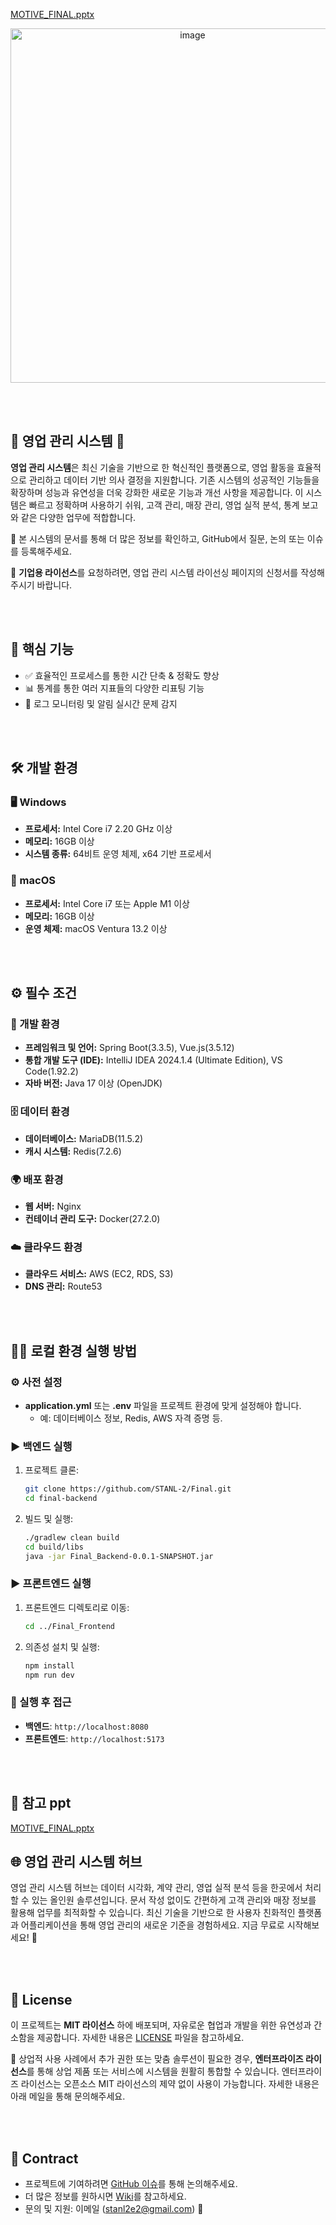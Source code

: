 [MOTIVE_FINAL.pptx](https://github.com/user-attachments/files/18190726/MOTIVE_FINAL.pptx)<div align="center">
    <img width="567" alt="image" src="https://github.com/user-attachments/assets/9ca220f4-773b-4be6-a4eb-8e0c00cab4f5">
</div>

<br><br>

## 🌟 영업 관리 시스템 🌟
**영업 관리 시스템**은 최신 기술을 기반으로 한 혁신적인 플랫폼으로, 영업 활동을 효율적으로 관리하고 데이터 기반 의사 결정을 지원합니다. 기존 시스템의 성공적인 기능들을 확장하며 성능과 유연성을 더욱 강화한 새로운 기능과 개선 사항을 제공합니다. 이 시스템은 빠르고 정확하며 사용하기 쉬워, 고객 관리, 매장 관리, 영업 실적 분석, 통계 보고와 같은 다양한 업무에 적합합니다.

📘 본 시스템의 문서를 통해 더 많은 정보를 확인하고, GitHub에서 질문, 논의 또는 이슈를 등록해주세요.

📄 **기업용 라이선스**를 요청하려면, 영업 관리 시스템 라이선싱 페이지의 신청서를 작성해주시기 바랍니다.

<br><br>

## 🚀 핵심 기능

- ✅ 효율적인 프로세스를 통한 시간 단축 & 정확도 향상
- 📊 통계를 통한 여러 지표들의 다양한 리표팅 기능
- 🔔 로그 모니터링 및 알림 실시간 문제 감지

<br><br>

## 🛠️ 개발 환경
### 🖥️ Windows
- **프로세서:** Intel Core i7 2.20 GHz 이상  
- **메모리:** 16GB 이상  
- **시스템 종류:** 64비트 운영 체제, x64 기반 프로세서  

### 🍎 macOS
- **프로세서:** Intel Core i7 또는 Apple M1 이상  
- **메모리:** 16GB 이상  
- **운영 체제:** macOS Ventura 13.2 이상

<br><br>

## ⚙️ 필수 조건
### 🔧 개발 환경
- **프레임워크 및 언어:** Spring Boot(3.3.5), Vue.js(3.5.12)  
- **통합 개발 도구 (IDE):** IntelliJ IDEA 2024.1.4 (Ultimate Edition), VS Code(1.92.2)
- **자바 버전:** Java 17 이상 (OpenJDK)
### 🗄️ 데이터 환경
- **데이터베이스:** MariaDB(11.5.2)  
- **캐시 시스템:** Redis(7.2.6)
### 🌍 배포 환경
- **웹 서버:** Nginx  
- **컨테이너 관리 도구:** Docker(27.2.0)
### ☁️ 클라우드 환경
- **클라우드 서비스:** AWS (EC2, RDS, S3)  
- **DNS 관리:** Route53

<br><br>

## 🧑‍💻 로컬 환경 실행 방법
### ⚙️ 사전 설정
- **application.yml** 또는 **.env** 파일을 프로젝트 환경에 맞게 설정해야 합니다.
  - 예: 데이터베이스 정보, Redis, AWS 자격 증명 등.
 
### ▶️ 백엔드 실행
1. 프로젝트 클론:
    ```bash
    git clone https://github.com/STANL-2/Final.git
    cd final-backend
    ```
2. 빌드 및 실행:
    ```bash
    ./gradlew clean build
    cd build/libs
    java -jar Final_Backend-0.0.1-SNAPSHOT.jar
    ```

### ▶️ 프론트엔드 실행
1. 프론트엔드 디렉토리로 이동:
    ```bash
    cd ../Final_Frontend
    ```
2. 의존성 설치 및 실행:
    ```bash
    npm install
    npm run dev
    ```

### 🔗 실행 후 접근
- **백엔드**: `http://localhost:8080`  
- **프론트엔드**: `http://localhost:5173`

<br><br>

## 📃 참고 ppt
[MOTIVE_FINAL.pptx](https://github.com/user-attachments/files/18190725/MOTIVE_FINAL.pptx)

## 🌐 영업 관리 시스템 허브

영업 관리 시스템 허브는 데이터 시각화, 계약 관리, 영업 실적 분석 등을 한곳에서 처리할 수 있는 올인원 솔루션입니다. 문서 작성 없이도 간편하게 고객 관리와 매장 정보를 활용해 업무를 최적화할 수 있습니다. 최신 기술을 기반으로 한 사용자 친화적인 플랫폼과 어플리케이션을 통해 영업 관리의 새로운 기준을 경험하세요. 지금 무료로 시작해보세요! 🚀

<br><br>

## 📜 License
이 프로젝트는 **MIT 라이선스** 하에 배포되며, 자유로운 협업과 개발을 위한 유연성과 간소함을 제공합니다. 자세한 내용은 [LICENSE](./LICENSE) 파일을 참고하세요.

📌 상업적 사용 사례에서 추가 권한 또는 맞춤 솔루션이 필요한 경우, **엔터프라이즈 라이선스**를 통해 상업 제품 또는 서비스에 시스템을 원활히 통합할 수 있습니다. 엔터프라이즈 라이선스는 오픈소스 MIT 라이선스의 제약 없이 사용이 가능합니다. 자세한 내용은 아래 메일을 통해 문의해주세요.

<br><br>

## 🤝 Contract

- 프로젝트에 기여하려면 [GitHub 이슈](https://github.com/STANL-2/Final/issues)를 통해 논의해주세요.
- 더 많은 정보를 원하시면 [Wiki](https://github.com/STANL-2/Final/wiki/STANL2%E2%80%90Final)를 참고하세요.
- 문의 및 지원: 이메일 (stanl2e2@gmail.com) 📧



